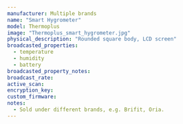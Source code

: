 ```yaml
---
manufacturer: Multiple brands
name: "Smart Hygrometer"
model: Thermoplus
image: "Thermoplus_smart_hygrometer.jpg"
physical_description: "Rounded square body, LCD screen"
broadcasted_properties:
  - temperature
  - humidity
  - battery
broadcasted_property_notes:
broadcast_rate:
active_scan:
encryption_key:
custom_firmware:
notes:
  - Sold under different brands, e.g. Brifit, Oria.
---
```

